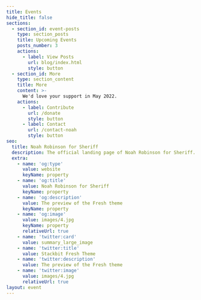 ```yaml
---
title: Events
hide_title: false
sections:
  - section_id: event-posts
    type: section_posts
    title: Upcoming Events
    posts_number: 3
    actions:
      - label: View Posts
        url: blog/index.html
        style: button
  - section_id: More
    type: section_content
    title: More
    content: >-
      We'd love your support in May 2022.
    actions:
      - label: Contribute
        url: /donate
        style: button
      - label: Contact
        url: /contact-noah
        style: button
seo:
  title: Noah Robinson for Sheriff
  description: The official landing page of Noah Robinson for Sheriff.
  extra:
    - name: 'og:type'
      value: website
      keyName: property
    - name: 'og:title'
      value: Noah Robinson for Sheriff
      keyName: property
    - name: 'og:description'
      value: The preview of the Fresh theme
      keyName: property
    - name: 'og:image'
      value: images/4.jpg
      keyName: property
      relativeUrl: true
    - name: 'twitter:card'
      value: summary_large_image
    - name: 'twitter:title'
      value: Stackbit Fresh Theme
    - name: 'twitter:description'
      value: The preview of the Fresh theme
    - name: 'twitter:image'
      value: images/4.jpg
      relativeUrl: true
layout: event
---
```

